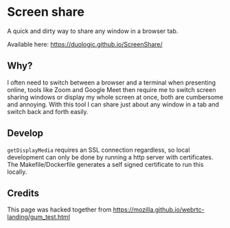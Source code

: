 # Screen share

A quick and dirty way to share any window in a browser tab.

Available here: https://duologic.github.io/ScreenShare/

## Why?

I often need to switch between a browser and a terminal when presenting online, tools like
Zoom and Google Meet then require me to switch screen sharing windows or display my whole
screen at once, both are cumbersome and annoying. With this tool I can share just about
any window in a tab and switch back and forth easily.

## Develop

`getDisplayMedia` requires an SSL connection regardless, so local development can only be
done by running a http server with certificates. The Makefile/Dockerfile generates a self
signed certificate to run this locally.

## Credits

This page was hacked together from https://mozilla.github.io/webrtc-landing/gum_test.html
